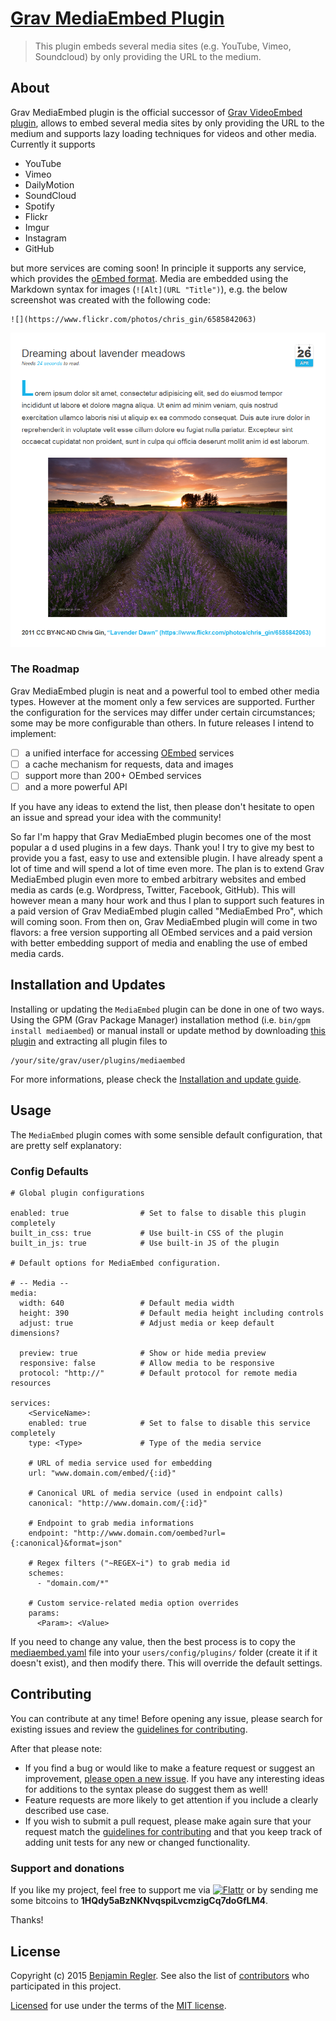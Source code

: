 # [Grav MediaEmbed Plugin][project]

> This plugin embeds several media sites (e.g. YouTube, Vimeo, Soundcloud) by only providing the URL to the medium.

## About

Grav MediaEmbed plugin is the official successor of [Grav VideoEmbed plugin](https://github.com/sommerregen/grav-plugin-videoembed/), allows to embed several media sites by only providing the URL to the medium and supports lazy loading techniques for videos and other media. Currently it supports

- YouTube
- Vimeo
- DailyMotion
- SoundCloud
- Spotify
- Flickr
- Imgur
- Instagram
- GitHub

but more services are coming soon! In principle it supports any service, which provides the [oEmbed format](http://www.oembed.com/). Media are embedded using the Markdown syntax for images (`![Alt](URL "Title")`), e.g. the below screenshot was created with the following code:

```
![](https://www.flickr.com/photos/chris_gin/6585842063)
```

![Screenshot MediaEmbed Plugin](assets/screenshot.png "MediaEmbed Preview")

### The Roadmap

Grav MediaEmbed plugin is neat and a powerful tool to embed other media types. However at the moment only a few services are supported. Further the configuration for the services may differ under certain circumstances; some may be more configurable than others. In future releases I intend to implement:

 - [ ] a unified interface for accessing [OEmbed](http://oembed.com "An overview about OEmbed services") services
 - [ ] a cache mechanism for requests, data and images
 - [ ] support more than 200+ OEmbed services
 - [ ] and a more powerful API

If you have any ideas to extend the list, then please don't hesitate to open an issue and spread your idea with the community!

So far I'm happy that Grav MediaEmbed plugin becomes one of the most popular a d used plugins in a few days. Thank you! I try to give my best to provide you a fast, easy to use and extensible plugin. I have already spent a lot of time and will spend a lot of time even more. The plan is to extend Grav MediaEmbed plugin even more to embed arbitrary websites and embed media as cards (e.g. Wordpress, Twitter, Facebook, GitHub). This will however mean a many hour work and thus I plan to support such features in a paid version of Grav MediaEmbed plugin called "MediaEmbed Pro", which will coming soon. From then on, Grav MediaEmbed plugin will come in two flavors: a free version supporting all OEmbed services and a paid version with better embedding support of media and enabling the use of embed media cards.

## Installation and Updates

Installing or updating the `MediaEmbed` plugin can be done in one of two ways. Using the GPM (Grav Package Manager) installation method (i.e. `bin/gpm install mediaembed`) or manual install or update method by downloading [this plugin](https://github.com/sommerregen/grav-plugin-mediaembed) and extracting all plugin files to

	/your/site/grav/user/plugins/mediaembed

For more informations, please check the [Installation and update guide](docs/INSTALL.md).

## Usage

The `MediaEmbed` plugin comes with some sensible default configuration, that are pretty self explanatory:

### Config Defaults

```
# Global plugin configurations

enabled: true                # Set to false to disable this plugin completely
built_in_css: true           # Use built-in CSS of the plugin
built_in_js: true            # Use built-in JS of the plugin

# Default options for MediaEmbed configuration.

# -- Media --
media:
  width: 640                 # Default media width
  height: 390                # Default media height including controls
  adjust: true               # Adjust media or keep default dimensions?

  preview: true              # Show or hide media preview
  responsive: false          # Allow media to be responsive
  protocol: "http://"        # Default protocol for remote media resources

services:
	<ServiceName>:
    enabled: true            # Set to false to disable this service completely
    type: <Type>             # Type of the media service

    # URL of media service used for embedding
    url: "www.domain.com/embed/{:id}"

    # Canonical URL of media service (used in endpoint calls)
    canonical: "http://www.domain.com/{:id}"

    # Endpoint to grab media informations
    endpoint: "http://www.domain.com/oembed?url={:canonical}&format=json"

    # Regex filters ("~REGEX~i") to grab media id
    schemes:
      - "domain.com/*"

    # Custom service-related media option overrides
    params:
      <Param>: <Value>
```

If you need to change any value, then the best process is to copy the [mediaembed.yaml](mediaembed.yaml) file into your `users/config/plugins/` folder (create it if it doesn't exist), and then modify there. This will override the default settings.

## Contributing

You can contribute at any time! Before opening any issue, please search for existing issues and review the [guidelines for contributing](docs/CONTRIBUTING.md).

After that please note:

* If you find a bug or would like to make a feature request or suggest an improvement, [please open a new issue][issues]. If you have any interesting ideas for additions to the syntax please do suggest them as well!
* Feature requests are more likely to get attention if you include a clearly described use case.
* If you wish to submit a pull request, please make again sure that your request match the [guidelines for contributing](docs/CONTRIBUTING.md) and that you keep track of adding unit tests for any new or changed functionality.

### Support and donations

If you like my project, feel free to support me via [![Flattr](https://api.flattr.com/button/flattr-badge-large.png)][flattr] or by sending me some bitcoins to **1HQdy5aBzNKNvqspiLvcmzigCq7doGfLM4**.

Thanks!

## License

Copyright (c) 2015 [Benjamin Regler][github]. See also the list of [contributors] who participated in this project.

[Licensed](LICENSE) for use under the terms of the [MIT license][mit-license].

[github]: https://github.com/sommerregen/ "GitHub account from Benjamin Regler"
[mit-license]: http://www.opensource.org/licenses/mit-license.php "MIT license"

[flattr]: https://flattr.com/submit/auto?user_id=Sommerregen&url=https://github.com/sommerregen/grav-plugin-mediaembed "Flatter my GitHub project"

[project]: https://github.com/sommerregen/grav-plugin-mediaembed
[issues]: https://github.com/sommerregen/grav-plugin-mediaembed/issues "GitHub Issues for Grav MediaEmbed Plugin"
[contributors]: https://github.com/sommerregen/grav-plugin-mediaembed/graphs/contributors "List of contributors of the project"
